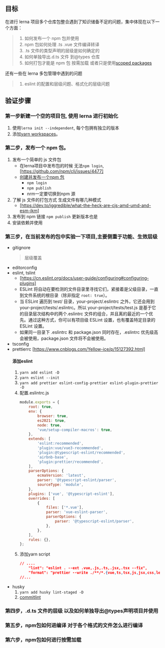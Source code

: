 ## 目标

在进行 lerna 项目多个仓库包整合遇到了知识储备不足的问题，集中体现在以下一个方面：

> 1. 如何发布一个 npm 包并使用
> 2. npm 包如何处理 .ts .vue 文件编译转译
> 3. .ts 文件的类型声明的层级是如何确定的
> 4. 如何单独导出.d.ts 文件 到@types 仓库
> 5. 如何打包才能是 npm 包 按需加载 或者只是使用[scoped packages](https://docs.npmjs.com/misc/scope)

还有一些在 lerna 多包管理中遇到的问题

> 1. eslint 的配置和层级问题、格式化的层级问题

## 验证步骤

### 第一步新建一个空的项目包, 使用 lerna 进行初始化

1. 使用`lerna init --independent`, 每个包拥有独立的版本
2. 添加[yarn workspaces](https://classic.yarnpkg.com/en/docs/workspaces/)。

### 第二步，发布一个 npm 包。

1. 发布一个简单的 js 文件包
    - 在lerna项目中发布包的时候 无法`npm login`,[https://github.com/npm/cli/issues/4477]
    - [创建并发布一个npm 包](https://juejin.cn/post/6987695534504935438)
        - `npm login`
        - `npm publish`
        - nrm一定要切换到npm 源
2. 了解 js 文件的打包方式 生成文件有哪几种模式
    - [https://dev.to/iggredible/what-the-heck-are-cjs-amd-umd-and-esm-ikm]
3. 发布到 npm 链接
    `npm publish` 更新版本也是
4. 安装依赖并使用

### 第三步，在当前发布的包中实验一下项目,主要侧重于功能、生效层级
- gitignore
    > 层级覆盖
- editorconfig
- eslint, tslint
   - [https://cn.eslint.org/docs/user-guide/configuring#configuring-plugins]
   - ESLint 将自动在要检测的文件目录里寻找它们，紧接着是父级目录，一直到文件系统的根目录（除非指定 `root: true`）。
   - 当 ESLint 遍历到 test/ 目录，your-project/.eslintrc 之外，它还会用到 your-project/tests/.eslintrc。所以 your-project/tests/test.js 是基于它的目录层次结构中的两个.eslintrc 文件的组合，并且离的最近的一个优先。通过这种方式，你可以有项目级 ESLint 设置，也有覆盖特定目录的 ESLint 设置。
   - 如果同一目录下 .eslintrc 和 package.json 同时存在，.eslintrc 优先级高会被使用，package.json 文件将不会被使用。
- tsconfig
- prettierrc
    [https://www.cnblogs.com/Yellow-ice/p/15127392.html]
    #### 添加eslint
    1. `yarn add eslint -D`
    2. `yarn eslint --init`
    3. `yarn add prettier eslint-config-prettier eslint-plugin-prettier -D`
    4. 配置.eslintrc.js
        ``` js
        module.exports = {
            root: true,
            env: {
                browser: true,
                es2021: true,
                node: true,
                'vue/setup-compiler-macros': true,
            },
            extends: [
                'eslint:recommended',
                'plugin:vue/vue3-recommended',
                'plugin:@typescript-eslint/recommended',
                'airbnb-base',
                'plugin:prettier/recommended',
            ],
            parserOptions: {
                ecmaVersion: 'latest',
                parser: '@typescript-eslint/parser',
                sourceType: 'module',
            },
            plugins: ['vue', '@typescript-eslint'],
            overrides: [
                {
                    files: ['*.vue'],
                    parser: 'vue-eslint-parser',
                    parserOptions: {
                        parser: '@typescript-eslint/parser',
                    },
                },
            ],
            rules: {},
        };

        ```
    5. 添加yarn script
        ``` json
        // ....
            "lint": "eslint . --ext .vue,.js,.ts,.jsx,.tsx --fix",
            "format": "prettier --write ./**/*.{vue,ts,tsx,js,jsx,css,less,scss,json,md}",
        //...
        ```
 - husky
    1. `yarn add husky lint-staged -D`
    2. [commitlint](https://github.com/conventional-changelog/commitlint#getting-started)
### 第四步，.d.ts 文件的层级  以及如何单独导出@types声明项目并使用

### 第五步，npm包如何进编译  对于各个格式的文件怎么进行编译

### 第六步，npm包如何进行按需加载

